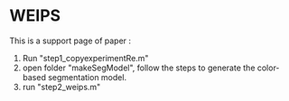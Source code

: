 # WEIPS
This is a support page of paper : 

> 

1. Run "step1_copyexperimentRe.m" 
2. open folder "makeSegModel", follow the steps to generate the color-based segmentation model.
3. run "step2_weips.m"
